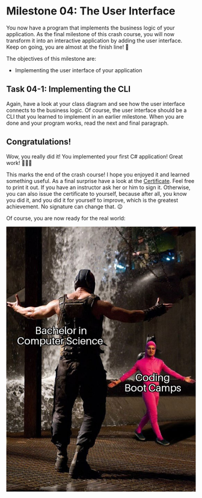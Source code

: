 # Milestone 04: The User Interface

You now have a program that implements the business logic of your application. As the final milestone of this crash course, you will now transform it into an interactive application by adding the user interface. Keep on going, you are almost at the finish line! 🚀

The objectives of this milestone are:

- Implementing the user interface of your application

## Task 04-1: Implementing the CLI

Again, have a look at your class diagram and see how the user interface connects to the business logic. Of course, the user interface should be a CLI that you learned to implement in an earlier milestone. When you are done and your program works, read the next and final paragraph.

## Congratulations!

Wow, you really did it! You implemented your first C# application! Great work! 🥳🎉🎊

This marks the end of the crash course! I hope you enjoyed it and learned something useful. As a final surprise have a look at the [Certificate](../other/certificate_csharp_crashcourse.pdf). Feel free to print it out. If you have an instructor ask her or him to sign it. Otherwise, you can also issue the certificate to yourself, because after all, you know you did it, and you did it for yourself to improve, which is the greatest achievement. No signature can change that. 😉

Of course, you are now ready for the real world:

![Bachelor versus Coding Camps](../pictures/bachelor_versus_camps.jpg)


